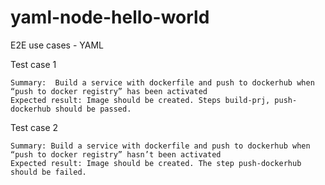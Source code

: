 # yaml-node-hello-world
E2E use cases - YAML

Test case 1
```
Summary:  Build a service with dockerfile and push to dockerhub when “push to docker registry” has been activated
Expected result: Image should be created. Steps build-prj, push-dockerhub should be passed.
```

Test case 2
```
Summary: Build a service with dockerfile and push to dockerhub when “push to docker registry” hasn’t been activated
Expected result: Image should be created. The step push-dockerhub should be failed.
```
